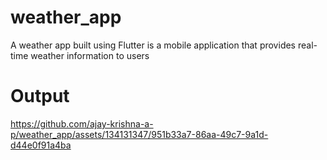 # weather_app
A weather app built using Flutter is a mobile application that provides real-time weather information to users
# Output


https://github.com/ajay-krishna-a-p/weather_app/assets/134131347/951b33a7-86aa-49c7-9a1d-d44e0f91a4ba

